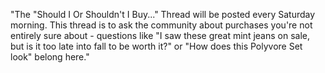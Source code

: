 "The "Should I Or Shouldn't I Buy..." Thread will be posted every Saturday morning. This thread is to ask the community about purchases you're not entirely sure about - questions like "I saw these great mint jeans on sale, but is it too late into fall to be worth it?" or "How does this Polyvore Set look" belong here."
